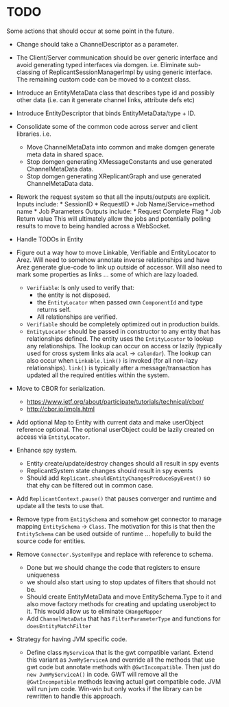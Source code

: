 # TODO

Some actions that should occur at some point in the future.

* Change should take a ChannelDescriptor as a parameter.
* The Client/Server communication should be over generic interface and avoid generating typed
  interfaces via domgen. i.e. Eliminate sub-classing of ReplicantSessionManagerImpl by using
  generic interface. The remaining custom code can be moved to a context class.
* Introduce an EntityMetaData class that describes type id and possibly other data (i.e. can
  it generate channel links, attribute defs etc)
* Introduce EntityDescriptor that binds EntityMetaData/type + ID.
* Consolidate some of the common code across server and client libraries. i.e.
  - Move ChannelMetaData into common and make domgen generate meta data in shared space.
  - Stop domgen generating XMessageConstants and use generated ChannelMetaData data.
  - Stop domgen generating XReplicantGraph and use generated ChannelMetaData data.
* Rework the request system so that all the inputs/outputs are explicit.
    Inputs include:
      * SessionID
      * RequestID
      * Job Name/Service+method name
      * Job Parameters
    Outputs include:
      * Request Complete Flag
      * Job Return value
    This will ultimately allow the jobs and potentially polling results to move to being
    handled across a WebSocket.

* Handle TODOs in Entity

* Figure out a way how to move Linkable, Verifiable and EntityLocator to Arez. Will need to somehow annotate
  inverse relationships and have Arez generate glue-code to link up outside of accessor. Will also need to mark
  some properties as links ... some of which are lazy loaded.

  - `Verifiable`: Is only used to verify that:
    * the entity is not disposed.
    * the `EntityLocator` when passed own `ComponentId` and type returns self.
    * All relationships are verified.
  - `Verifiable` should be completely optimized out in production builds.
  - `EntityLocator` should be passed in constructor to any entity that has relationships defined. The entity
    uses the `EntityLocator` to lookup any relationships. The lookup can occur on access or lazily (typically
    used for cross system links ala `acal` -> `calendar`). The lookup can also occur when `Linkable.link()`
    is invoked (for all non-lazy relationships). `link()` is typically after a message/transaction has updated
    all the required entities within the system.

* Move to CBOR for serialization.
  - https://www.ietf.org/about/participate/tutorials/technical/cbor/
  - http://cbor.io/impls.html

* Add optional Map to Entity with current data and make userObject reference optional. The optional userObject
  could be lazily created on access via `EntityLocator`.

* Enhance spy system.
  - Entity create/update/destroy changes should all result in spy events
  - ReplicantSystem state changes should result in spy events
  - Should add `Replicant.shouldEntityChangesProduceSpyEvent()` so that ehy can be filtered out in common case.

* Add `ReplicantContext.pause()` that pauses converger and runtime and update all the tests to use that.

* Remove type from `EntitySchema` and somehow get connector to manage mapping `EntitySchema` -> `Class`.
  The motivation for this is that then the `EntitySchema` can be used outside of runtime ... hopefully
  to build the source code for entities.

* Remove `Connector.SystemType` and replace with reference to schema.
  - Done but we should change the code that registers to ensure uniqueness
  - we should also start using to stop updates of filters that should not be.
  - Should create EntityMetaData and move EntitySchema.Type to it and also move factory methods for creating
    and updating userobject to it. This would allow us to eliminate `CHangeMapper`
  - Add `ChannelMetaData` that has `FilterParameterType` and functions for `doesEntityMatchFilter`

* Strategy for having JVM specific code.
  - Define class `MyServiceA` that is the gwt compatible variant. Extend this variant as `JvmMyServiceA`
    and override all the methods that use gwt code but annotate methods with `@GwtIncompatible`. Then just do
    `new JvmMyServiceA()` in code. GWT will remove all the `@GwtIncompatible` methods leaving actual gwt
    compatible code. JVM will run jvm code. Win-win but only works if the library can be rewritten to handle
    this approach.
